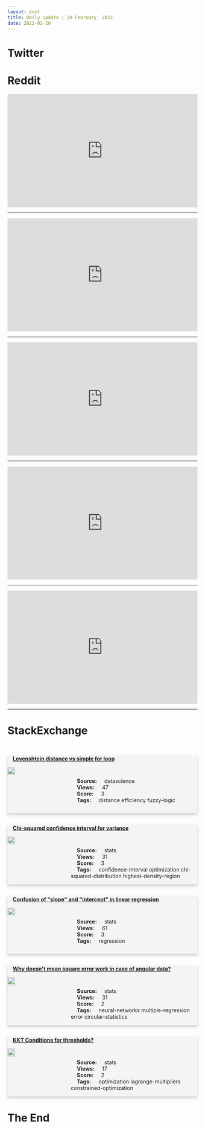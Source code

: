 ```yaml
---
layout: post
title: Daily update | 20 February, 2022
date: 2022-02-20
---
```


<script async src="https://platform.twitter.com/widgets.js" charset="utf-8"></script>


<script src='https://storage.ko-fi.com/cdn/scripts/overlay-widget.js'></script>
<script>
  kofiWidgetOverlay.draw('themldojo', {
    'type': 'floating-chat',
    'floating-chat.donateButton.text': 'Support me',
    'floating-chat.donateButton.background-color': '#f45d22',
    'floating-chat.donateButton.text-color': '#fff'
  });
</script>

# Twitter 

<blockquote class="twitter-tweet"><a href="https://twitter.com/Aakriiti_Sharma/status/1494909863637389314"></a></blockquote>

<blockquote class="twitter-tweet"><a href="https://twitter.com/NASASun/status/1494838877747658765"></a></blockquote>

<blockquote class="twitter-tweet"><a href="https://twitter.com/ValaAfshar/status/1495054532048531465"></a></blockquote>

<blockquote class="twitter-tweet"><a href="https://twitter.com/TheSequenceAI/status/1495119119376695296"></a></blockquote>

<blockquote class="twitter-tweet"><a href="https://twitter.com/WIRED/status/1494919198639804421"></a></blockquote>

<blockquote class="twitter-tweet"><a href="https://twitter.com/ylecun/status/1495029342203695104"></a></blockquote>

<blockquote class="twitter-tweet"><a href="https://twitter.com/ylecun/status/1494856904216035334"></a></blockquote>

<blockquote class="twitter-tweet"><a href="https://twitter.com/ylecun/status/1495126511535505410"></a></blockquote>

<blockquote class="twitter-tweet"><a href="https://twitter.com/stanfordnlp/status/1495064396950691840"></a></blockquote>

<blockquote class="twitter-tweet"><a href="https://twitter.com/ylecun/status/1494848752653324288"></a></blockquote>

# Reddit 

<iframe id="reddit-embed" src="https://www.redditmedia.com/r/dataengineering/comments/svxsep/5_beginner_data_engineering_exercises_all_ready?ref_source=embed&amp;ref=share&amp;embed=true" sandbox="allow-scripts allow-same-origin allow-popups" style="border: none;" height="300" width="100%" scrolling="yes"></iframe>
<hr style="width:100%;text-align:left;margin-left:0">
<iframe id="reddit-embed" src="https://www.redditmedia.com/r/datascience/comments/swh10r/failed_an_interview_because_of_this_stat_question?ref_source=embed&amp;ref=share&amp;embed=true" sandbox="allow-scripts allow-same-origin allow-popups" style="border: none;" height="300" width="100%" scrolling="yes"></iframe>
<hr style="width:100%;text-align:left;margin-left:0">
<iframe id="reddit-embed" src="https://www.redditmedia.com/r/MachineLearning/comments/sw9rxe/d_things_that_pisses_you_as_a_data_scientist?ref_source=embed&amp;ref=share&amp;embed=true" sandbox="allow-scripts allow-same-origin allow-popups" style="border: none;" height="300" width="100%" scrolling="yes"></iframe>
<hr style="width:100%;text-align:left;margin-left:0">
<iframe id="reddit-embed" src="https://www.redditmedia.com/r/MachineLearning/comments/sw30hs/p_how_to_build_largescale_recommendation_systems?ref_source=embed&amp;ref=share&amp;embed=true" sandbox="allow-scripts allow-same-origin allow-popups" style="border: none;" height="300" width="100%" scrolling="yes"></iframe>
<hr style="width:100%;text-align:left;margin-left:0">
<iframe id="reddit-embed" src="https://www.redditmedia.com/r/dataengineering/comments/svx88j/data_engineer_salaries_did_they_suddenly_jump_up?ref_source=embed&amp;ref=share&amp;embed=true" sandbox="allow-scripts allow-same-origin allow-popups" style="border: none;" height="300" width="100%" scrolling="yes"></iframe>
<hr style="width:100%;text-align:left;margin-left:0">

<style>
.card {
box-shadow: 0 4px 8px 0 rgba(0,0,0,0.2);
transition: 0.3s;
width: 100%;
background-color: #F3F4F4;
}
p{
    margin-left:  3em;
    padding-top: 1em;
}
.part2{
    display: grid;
    grid-template-columns: 1fr 3fr;
}
h4{
    margin: 1em;
}

.card:hover {
box-shadow: 0 8px 16px 0 rgba(0,0,0,0.2);
}
b {
padding: 2px 16px;
}
</style>
  
# StackExchange 


  <br>
  <div class="card">
  <h4><a href='https://datascience.stackexchange.com/questions/108321/levenshtein-distance-vs-simple-for-loop'>Levenshtein distance vs simple for loop</a></h4> 
  <div class="part2">
      <img src="https://cdn.sstatic.net/Sites/datascience/Img/apple-touch-icon@2.png?v=1c36463984b3" alt="Img missing!" style="width:40%">
      <p><b>Source:</b> datascience<br><b>Views:</b> 47<br><b>Score:</b> 3<br><b>Tags:</b> <span class="badge badge-dark">distance</span> <span class="badge badge-dark">efficiency</span> <span class="badge badge-dark">fuzzy-logic</span></p> 
  </div>
  </div>
      
  <br>
  <div class="card">
  <h4><a href='https://stats.stackexchange.com/questions/565036/chi-squared-confidence-interval-for-variance'>Chi-squared confidence interval for variance</a></h4> 
  <div class="part2">
      <img src="https://cdn.sstatic.net/Sites/stats/Img/apple-touch-icon@2.png?v=344f57aa10cc" alt="Img missing!" style="width:40%">
      <p><b>Source:</b> stats<br><b>Views:</b> 31<br><b>Score:</b> 3<br><b>Tags:</b> <span class="badge badge-dark">confidence-interval</span> <span class="badge badge-dark">optimization</span> <span class="badge badge-dark">chi-squared-distribution</span> <span class="badge badge-dark">highest-density-region</span></p> 
  </div>
  </div>
      
  <br>
  <div class="card">
  <h4><a href='https://stats.stackexchange.com/questions/565004/confusion-of-slope-and-intercept-in-linear-regression'>Confusion of &quot;slope&quot; and &quot;intercept&quot; in linear regression</a></h4> 
  <div class="part2">
      <img src="https://cdn.sstatic.net/Sites/stats/Img/apple-touch-icon@2.png?v=344f57aa10cc" alt="Img missing!" style="width:40%">
      <p><b>Source:</b> stats<br><b>Views:</b> 61<br><b>Score:</b> 3<br><b>Tags:</b> <span class="badge badge-dark">regression</span></p> 
  </div>
  </div>
      
  <br>
  <div class="card">
  <h4><a href='https://stats.stackexchange.com/questions/565038/why-doesnt-mean-square-error-work-in-case-of-angular-data'>Why doesn&#39;t mean square error work in case of angular data?</a></h4> 
  <div class="part2">
      <img src="https://cdn.sstatic.net/Sites/stats/Img/apple-touch-icon@2.png?v=344f57aa10cc" alt="Img missing!" style="width:40%">
      <p><b>Source:</b> stats<br><b>Views:</b> 31<br><b>Score:</b> 2<br><b>Tags:</b> <span class="badge badge-dark">neural-networks</span> <span class="badge badge-dark">multiple-regression</span> <span class="badge badge-dark">error</span> <span class="badge badge-dark">circular-statistics</span></p> 
  </div>
  </div>
      
  <br>
  <div class="card">
  <h4><a href='https://stats.stackexchange.com/questions/565040/kkt-conditions-for-thresholds'>KKT Conditions for thresholds?</a></h4> 
  <div class="part2">
      <img src="https://cdn.sstatic.net/Sites/stats/Img/apple-touch-icon@2.png?v=344f57aa10cc" alt="Img missing!" style="width:40%">
      <p><b>Source:</b> stats<br><b>Views:</b> 17<br><b>Score:</b> 2<br><b>Tags:</b> <span class="badge badge-dark">optimization</span> <span class="badge badge-dark">lagrange-multipliers</span> <span class="badge badge-dark">constrained-optimization</span></p> 
  </div>
  </div>
      
# The End